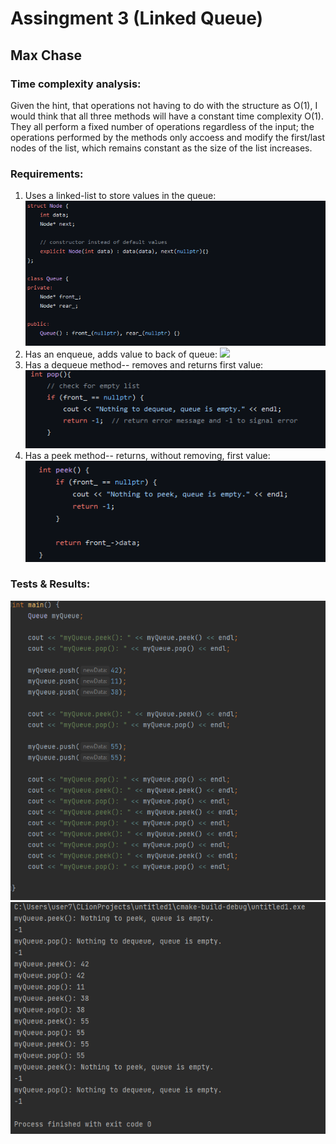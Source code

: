 # Assingment 3 (Linked Queue)
## Max Chase


### Time complexity analysis:

Given the hint, that operations not having to do with the structure as O(1), I would think that all three methods will have a constant time complexity O(1). They all perform a fixed number of operations regardless of the input; the operations performed by the methods only accoess and modify the first/last nodes of the list, which remains constant as the size of the list increases.

### Requirements:

1. Uses a linked-list to store values in the queue:
![](https://github.com/TetherIO/cs260_spring_23/blob/main/Assignment3/linkedliststructandclass.png?raw=true)
2. Has an enqueue, adds value to back of queue:
![](https://user-images.githubusercontent.com/96389721/234133650-0173f7d0-15a3-402f-bd37-0fe90159b9a9.png)
3. Has a dequeue method-- removes and returns first value:
![](https://github.com/TetherIO/cs260_spring_23/blob/e542ce9a1dc19186ad596cf728d378cb4e14e984/Assignment3/linkedlistdequeue%20.png)
4. Has a peek method-- returns, without removing, first value:
![](https://github.com/TetherIO/cs260_spring_23/blob/e542ce9a1dc19186ad596cf728d378cb4e14e984/Assignment3/linkedlistpeek%20.png)


### Tests & Results:

![](https://github.com/TetherIO/cs260_spring_23/blob/e542ce9a1dc19186ad596cf728d378cb4e14e984/Assignment3/tests.png)
![](https://github.com/TetherIO/cs260_spring_23/blob/e542ce9a1dc19186ad596cf728d378cb4e14e984/Assignment3/testresults.png)
